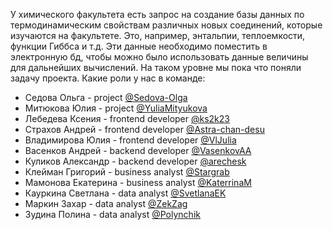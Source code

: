 У химического факультета есть запрос на создание базы данных по термодинамическим свойствам различных новых соединений, которые изучаются на факультете. Это, например, энтальпии, теплоемкости, функции Гиббса и т.д. Эти данные необходимо поместить в электронную бд, чтобы можно было использовать данные величины для дальнейших вычислений. На таком уровне мы пока что поняли задачу проекта. 
Какие роли у нас в команде:
- Седова Ольга - project [@Sedova-Olga](https://github.com/Sedova-Olga)
- Митюкова Юлия - project [@YuliaMityukova](https://github.com/YuliaMityukova)
- Лебедева Ксения - frontend developer [@ks2k23](https://github.com/ks2k23/)
- Страхов Андрей - frontend developer [@Astra-chan-desu](https://github.com/ks2k23)
- Владимирова Юлия - frontend developer [@VlJulia](https://github.com/)
- Васенков Андрей - backend developer [@VasenkovAA](https://github.com/VasenkovAA)
- Куликов Александр - backend developer [@arechesk](https://github.com/arechesk)
- Клейман Григорий  - business analyst [@Stargrab](https://github.com/Stargrab)
- Мамонова Екатерина  - business analyst [@KaterrinaM](https://github.com/KaterrinaM)
- Кауркина Светлана - data analyst [@SvetlanaEK](https://github.com/SvetlanaEK)
- Маркин Захар - data analyst [@ZekZag](https://github.com/ZekZag)
- Зудина Полина - data analyst [@Polynchik](https://github.com/Polynchik)
